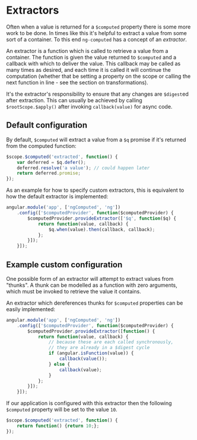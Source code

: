 # Extractors

Often when a value is returned for a `$computed` property there is
some more work to be done. In times like this it's helpful to extract
a value from some sort of a container. To this end `ng-computed` has a
concept of an *extractor*.

An extractor is a function which is called to retrieve a value from a
container. The function is given the value returned to `$computed` and
a callback with which to deliver the value. This callback may be
called as many times as desired, and each time it is called it will
continue the computation (whether that be setting a property on the
scope or calling the next function in line - see the section on
transformations).

It's the extractor's responsibility to ensure that any changes are
`$digest`ed after extraction. This can usually be achieved by calling
`$rootScope.$apply()` after invoking `callback(value)` for async code.

## Default configuration

By default, `$computed` will extract a value from a `$q` promise if
it's returned from the computed function:

```javascript
$scope.$computed('extracted', function() {
    var deferred = $q.defer();
    deferred.resolve('a value'); // could happen later
    return deferred.promise;
});
```

As an example for how to specify custom extractors, this is equivalent
to how the default extractor is implemented:

```javascript
angular.module('app', ['ngComputed', 'ng'])
    .config(['$computedProvider', function($computedProvider) {
        $computedProvider.provideExtractor(['$q', function($q) {
            return function(value, callback) {
                $q.when(value).then(callback, callback);
            };
        }]);
    }]);
```

## Example custom configuration

One possible form of an extractor will attempt to extract values from
"thunks". A thunk can be modelled as a function with zero arguments,
which must be invoked to retrieve the value it contains.

An extractor which dereferences thunks for `$computed` properties can
be easily implemented:

```javascript
angular.module('app', ['ngComputed', 'ng'])
    .config(['$computedProvider', function($computedProvider) {
        $computedProvider.provideExtractor([function() {
            return function(value, callback) {
                // because these are each called synchronously,
                // they are already in a $digest cycle
                if (angular.isFunction(value)) {
                    callback(value());
                } else {
                    callback(value);
                }
            };
        }]);
    }]);
```

If our application is configured with this extractor then the
following `$computed` property will be set to the value `10`.

```javascript
$scope.$computed('extracted', function() {
    return function() {return 10;};
});
```

